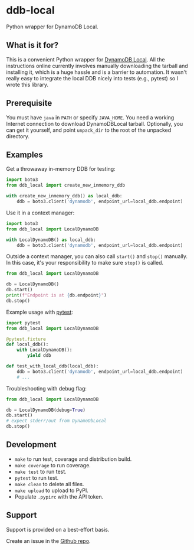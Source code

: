 # ddb-local

Python wrapper for DynamoDB Local.

## What is it for?

This is a convenient Python wrapper for [DynamoDB Local](https://docs.aws.amazon.com/amazondynamodb/latest/developerguide/DynamoDBLocal.html). All the instructions online currently involves manually downloading the tarball and installing it, which is a huge hassle and is a barrier to automation. It wasn't really easy to integrate the local DDB nicely into tests (e.g., pytest) so I wrote this library.

## Prerequisite

You must have `java` in `PATH` or specify `JAVA_HOME`. You need a working Internet connection to download DynamoDBLocal tarball. Optionally, you can get it yourself, and point `unpack_dir` to the root of the unpacked directory. 

## Examples

Get a throwaway in-memory DDB for testing:

```python
import boto3
from ddb_local import create_new_inmemory_ddb

with create_new_inmemory_ddb() as local_ddb:
    ddb = boto3.client('dynamodb', endpoint_url=local_ddb.endpoint)
```

Use it in a context manager:

```python
import boto3
from ddb_local import LocalDynamoDB

with LocalDynamoDB() as local_ddb:
    ddb = boto3.client('dynamodb', endpoint_url=local_ddb.endpoint)

```

Outside a context manager, you can also call `start()` and `stop()` manually. In this case, it's your responsibility to make sure `stop()` is called.

```python
from ddb_local import LocalDynamoDB

db = LocalDynamoDB()
db.start()
print(f"Endpoint is at {db.endpoint}")
db.stop()
```

Example usage with [pytest](https://pytest.org/):

```python
import pytest
from ddb_local import LocalDynamoDB

@pytest.fixture
def local_ddb():
    with LocalDynamoDB():
        yield ddb

def test_with_local_ddb(local_ddb):
    ddb = boto3.client('dynamodb', endpoint_url=local_ddb.endpoint)
    # ...
```

Troubleshooting with debug flag:

```python
from ddb_local import LocalDynamoDB

db = LocalDynamoDB(debug=True)
db.start()
# expect stderr/out from DynamoDbLocal
db.stop()
```

## Development

* `make` to run test, coverage and distribution build.
* `make coverage` to run coverage.
* `make test` to run test.
* `pytest` to run test.
* `make clean` to delete all files.
* `make upload` to upload to PyPI.
* Populate `.pypirc` with the API token.

## Support

Support is provided on a best-effort basis. 

Create an issue in the [Github repo](https://github.com/wbkang/ddb_local).